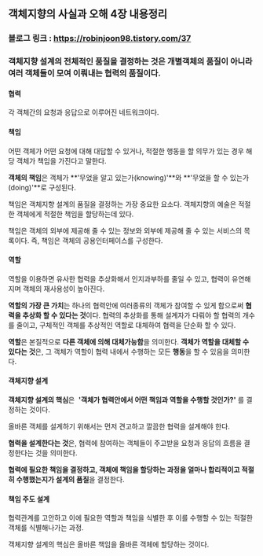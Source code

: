 ## 객체지향의 사실과 오해 4장 내용정리
### 블로그 링크 : https://robinjoon98.tistory.com/37
### 객체지향 설계의 전체적인 품질을 결정하는 것은 개별객체의 품질이 아니라 여러 객체들이 모여 이뤄내는 협력의 품질이다.

#### 협력

각 객체간의 요청과 응답으로 이루어진 네트워크이다.

#### 책임

어떤 객체가 어떤 요청에 대해 대답할 수 있거나, 적절한 행동을 할 의무가 있는 경우 해당 객체가 책임을 가진다고 말한다.

**객체의 책임**은 객체가 **'무었을 알고 있는가(knowing)'**와 **'무었을 할 수 있는가(doing)'**로 구성된다.

책임은 객체지향 설계의 품질을 결정하는 가장 중요한 요소다. 객체지향의 예술은 적절한 객체에게 적절한 책임을 할당하는데 있다.

책임은 객체의 외부에 제공해 줄 수 있는 정보와 외부에 제공해 줄 수 있는 서비스의 목록이다. 즉, 책임은 객체의 공용인터페이스를 구성한다.

#### 역할

역할을 이용하면 유사한 협력을 추상화해서 인지과부하를 줄일 수 있고, 협력이 유연해지며 객체의 재사용성이 높아진다.

**역할의 가장 큰 가치**는 하나의 협력안에 여러종류의 객체가 참여할 수 있게 함으로써 **협력을 추상화 할 수 있다는 것**이다. 협력의 추상화를 통해 설계자가 다뤄야 할 협력의 개수를 줄이고, 구체적인 객체를 추상적인 역할로 대체하여 협력을 단순화 할 수 있다.

**역할**은 본질적으로 **다른 객체에 의해 대체가능함**을 의미한다. **객체가 역할을 대체할 수 있다는 것**은, 그 객체가 역할이 협력 내에서 수행하는 모든 **행동**을 할 수 있음을 의미한다.

#### 객체지향 설계

**객체지향 설계의 핵심**은  **'객체가 협력안에서 어떤 책임과 역할을 수행할 것인가?'** 를 결정하는 것이다.

올바른 객체를 설계하기 위해서는 먼저 견고하고 깔끔한 협력을 설계해야 한다. 

**협력을 설계한다는 것**은, 협력에 참여하는 객체들이 주고받을 요청과 응답의 흐름을 결정한다는 것을 의미한다.

**협력에 필요한 책임을 결정하고, 객체에 책임을 할당하는 과정을 얼마나 합리적이고 적절히 수행했는지가 설계의 품질**을 결정한다.

#### **책임 주도 설계**

협력관계를 고안하고 이에 필요한 역할과 책임을 식별한 후 이를 수행할 수 있는 적절한 객체를 식별해나가는 과정.

객체지향 설계의 핵심은 올바른 책임을 올바른 객체에 할당하는 것이다.
